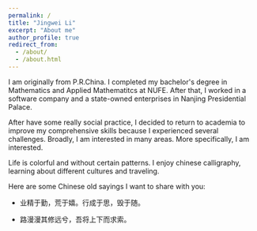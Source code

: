 ```yaml
---
permalink: /
title: "Jingwei Li"
excerpt: "About me"
author_profile: true
redirect_from: 
  - /about/
  - /about.html
---
```


I am originally from P.R.China. I completed my bachelor's degree in Mathematics and Applied Mathematitcs at NUFE. After that, I worked in a software company and a state-owned enterprises in Nanjing Presidential Palace.

After have some really social practice, I decided to return to academia to improve my comprehensive skills because I experienced several challenges. Broadly, I am interested in many areas. More specifically, I am interested.

Life is colorful and without certain patterns. I enjoy chinese calligraphy, learning about different cultures and traveling.

Here are some Chinese old sayings I want to share with you:

* 业精于勤，荒于嬉。行成于思，毁于随。

* 路漫漫其修远兮，吾将上下而求索。 
